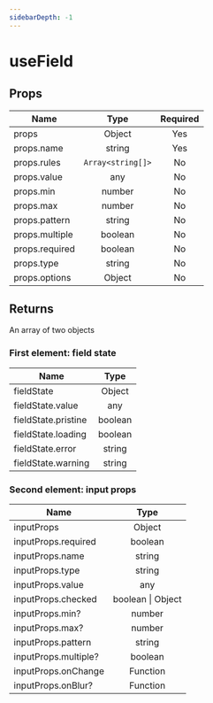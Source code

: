 ```yaml
---
sidebarDepth: -1
---
```


# useField

## Props

| Name           |       Type        | Required |
| -------------- | :---------------: | :------: |
| props          |      Object       |   Yes    |
| props.name     |      string       |   Yes    |
| props.rules    | `Array<string[]>` |    No    |
| props.value    |        any        |    No    |
| props.min      |      number       |    No    |
| props.max      |      number       |    No    |
| props.pattern  |      string       |    No    |
| props.multiple |      boolean      |    No    |
| props.required |      boolean      |    No    |
| props.type     |      string       |    No    |
| props.options  |      Object       |    No    |

## Returns

An array of two objects

### First element: field state

| Name                |  Type   |
| ------------------- | :-----: |
| fieldState          | Object  |
| fieldState.value    |   any   |
| fieldState.pristine | boolean |
| fieldState.loading  | boolean |
| fieldState.error    | string  |
| fieldState.warning  | string  |

### Second element: input props

| Name                 |            Type            |
| -------------------- | :------------------------: |
| inputProps           |           Object           |
| inputProps.required  |          boolean           |
| inputProps.name      |           string           |
| inputProps.type      |           string           |
| inputProps.value     |            any             |
| inputProps.checked   | boolean \| Object<boolean> |
| inputProps.min?      |           number           |
| inputProps.max?      |           number           |
| inputProps.pattern   |           string           |
| inputProps.multiple? |          boolean           |
| inputProps.onChange  |          Function          |
| inputProps.onBlur?   |          Function          |
